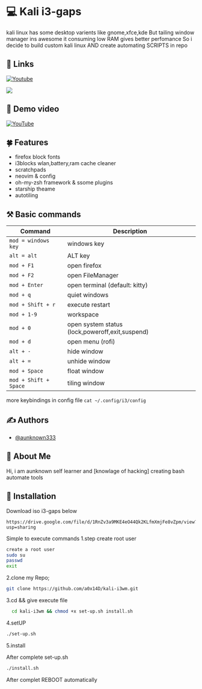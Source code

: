 
# 💻 Kali i3-gaps

kali linux has some desktop varients like gnome,xfce,kde But tailing window manager ins awesome it consuming low RAM gives better perfomance So i decide to build custom kali linux 
AND create automating SCRIPTS in repo

## 🔗 Links
[![Youtube](https://img.shields.io/badge/YouTube-FF0000?style=for-the-badge&logo=youtube&logoColor=white) ](https://www.youtube.com/channel/UCRBBCrSmTynDneFL2MhtCEQ)

![](https://github.com/aunknownwhoami/kali-i3wm/blob/master/examples.gif)

## 🎥 Demo video 
[![YouTube](https://img.shields.io/badge/YouTube-FF0000?style=for-the-badge&logo=youtube&logoColor=white)](https://youtu.be/icuUi2jLvBI)

## 🍀 Features

- firefox block fonts
- i3blocks wlan,battery,ram cache cleaner
- scratchpads
- neovim & config
- oh-my-zsh framework & ssome plugins
- starship theame
- autotiling


## ⚒️ Basic commands
<!-- commands in table -->
 
| Command | Description |
| --- | --- |
|`mod = windows key`| windows key |
|`alt = alt`| ALT key |
|`mod + F1` | open firefox |
|`mod + F2` | open FileManager |
| `mod + Enter` | open terminal (default: kitty)|
| `mod + q` | quiet windows |
| `mod + Shift + r` | execute restart |
| `mod + 1-9` | workspace |
| `mod + 0` | open system status (lock,poweroff,exit,suspend) |
| `mod + d` | open menu (rofi) |
| `alt + -` | hide window |
| `alt + =` | unhide window |
| `mod + Space` | float window |
| `mod + Shift + Space` | tiling window |

more keybindings in config file 
`cat ~/.config/i3/config`

## :writing_hand: Authors

- [@aunknown333](https://github.com/aunknownwhoami)

## 🚀 About Me
Hi, i am aunknown self learner and [knowlage of hacking] creating bash automate tools


## 💠 Installation

Download iso i3-gaps below
```
https://drive.google.com/file/d/1RnZv3a9MKE4eO44Qk2KLfmXmjFe8vZpm/view?usp=sharing
```

Simple to execute commands 
1.step create root user
```bash
create a root user
sudo su 
passwd
exit

```
2.clone my Repo;
```bash
git clone https://github.com/a0x14D/kali-i3wm.git
```
3.cd && give execute file
```bash
  cd kali-i3wm && chmod +x set-up.sh install.sh 
```
4.setUP
```bash
./set-up.sh
```
5.install

After complete set-up.sh 
```bash
./install.sh
```
After complet REBOOT automatically
